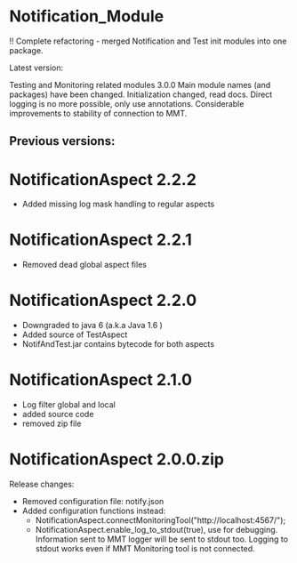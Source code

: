 Notification_Module
===================

!! Complete refactoring - merged Notification and Test init modules into one package.

Latest version: 

Testing and Monitoring related modules 3.0.0
Main module names (and packages) have been changed.
Initialization changed, read docs.
Direct logging is no more possible, only use annotations.
Considerable improvements to stability of connection to MMT.

Previous versions:
------------------

# NotificationAspect 2.2.2
* Added missing log mask handling to regular aspects

# NotificationAspect 2.2.1
* Removed dead global aspect files


# NotificationAspect 2.2.0
* Downgraded to java 6 (a.k.a Java 1.6 )
* Added source of TestAspect
* NotifAndTest.jar contains bytecode for both aspects

# NotificationAspect 2.1.0
+ Log filter global and local
+ added source code
+ removed zip file


# NotificationAspect 2.0.0.zip
Release changes:
* Removed configuration file: notify.json
* Added configuration functions instead:
	+ NotificationAspect.connectMonitoringTool("http://localhost:4567/");
	+ NotificationAspect.enable_log_to_stdout(true), use for debugging.
		Information sent to MMT logger will be sent to stdout too. Logging
		to stdout works even if MMT Monitoring tool is not connected.
		

